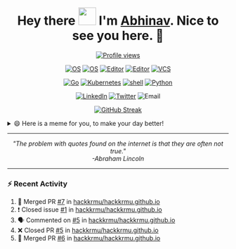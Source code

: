 <h1 align="center">Hey there <img src="https://raw.githubusercontent.com/ShahriarShafin/ShahriarShafin/main/Assets/hi.gif" width="40"/> I'm <a href="https://abhinavsinha.xyz/" target="_blank">Abhinav</a>. Nice to see you here. 🤗</h1>

<div align="center">
 
 <a href="">![Profile views](https://gpvc.arturio.dev/zeborg?v=3)</a>

</div>

<div align="center">
 
 [![OS](https://img.shields.io/badge/OS-macOS-informational?style=flat-square&logo=apple&logoColor=white)](https://en.wikipedia.org/wiki/MacOS)
 [![OS](https://img.shields.io/badge/OS-Linux-informational?style=flat-square&logo=linux&logoColor=white)](https://en.wikipedia.org/wiki/Linux)
 [![Editor](https://img.shields.io/badge/Editor-VSCode-blue?style=flat-square&logo=visual-studio-code&logoColor=white)](https://code.visualstudio.com/)
 [![Editor](https://img.shields.io/badge/Editor-Vim-blue?style=flat-square&logo=vim&logoColor=white)](https://vim.org/)
 [![VCS](https://img.shields.io/badge/SCM-git-blue?style=flat-square&logo=git&logoColor=white)](https://git-scm.com/)
 
</div>

<p align="center">
  <a href="https://github.com/zeborg?tab=repositories&language=go" target="_blank"><img alt="Go" src="https://img.shields.io/badge/-Go-0099CC?style=flat-square&logo=Go&logoColor=white"></a>
  <a href="https://kubernetes.io" target="_blank"><img alt="Kubernetes" src="https://img.shields.io/badge/-Kubernetes-0066CC?style=flat-square&logo=Kubernetes&logoColor=white"></a>
  <a href="https://github.com/zeborg?tab=repositories&language=shell" target="_blank"><img alt="shell" src="https://img.shields.io/badge/-shell-0076A8?style=flat-square&logo=PowerShell&logoColor=white"></a>
  <a href="https://github.com/zeborg?tab=repositories&language=python" target="_blank"><img alt="Python" src="https://img.shields.io/badge/-Python-3776AB?style=flat-square&logo=Python&logoColor=white"></a>
</p>

<div align="center">
 
 [![LinkedIn](https://img.shields.io/badge/LinkedIn-abnvsnha-0e76a8?style=flat-square&logo=linkedin&logoColor=white)](https://www.linkedin.com/in/abnvsnha/)
 [![Twitter](https://img.shields.io/badge/Twitter-zebhinav-00acee?style=flat-square&logo=twitter&logoColor=white)](https://twitter.com/zebhinav)
 ![Email](https://img.shields.io/badge/Gmail-work.abhinavsinha-4285f4?style=flat-square&logo=gmail&logoColor=white)
 
</div>

<div align="center">
 
 <a href="">![GitHub Streak](https://github-readme-streak-stats.herokuapp.com/?user=zeborg&theme=tokyonight_duo)</a>
 
</div>

<details>
  <summary>😄 Here is a meme for you, to make your day better!</summary>
   <a href="https://abhinavsinha.xyz/"><img src="https://i.imgur.com/VrdxCnS.jpg" title="Meme" alt="Please refresh the page if the meme doesn't show up." height="350"></a>
</details>

--- 

<p align="center">
   <i>
     "The problem with quotes found on the internet is that they are often not true." <br>
                                         -Abraham Lincoln
  </i>
</p>       

---

### :zap: Recent Activity
<!--START_SECTION:activity-->
1. 🎉 Merged PR [#7](https://github.com/hackkrmu/hackkrmu.github.io/pull/7) in [hackkrmu/hackkrmu.github.io](https://github.com/hackkrmu/hackkrmu.github.io)
2. ❗️ Closed issue [#1](https://github.com/hackkrmu/hackkrmu.github.io/issues/1) in [hackkrmu/hackkrmu.github.io](https://github.com/hackkrmu/hackkrmu.github.io)
3. 🗣 Commented on [#5](https://github.com/hackkrmu/hackkrmu.github.io/issues/5) in [hackkrmu/hackkrmu.github.io](https://github.com/hackkrmu/hackkrmu.github.io)
4. ❌ Closed PR [#5](https://github.com/hackkrmu/hackkrmu.github.io/pull/5) in [hackkrmu/hackkrmu.github.io](https://github.com/hackkrmu/hackkrmu.github.io)
5. 🎉 Merged PR [#6](https://github.com/hackkrmu/hackkrmu.github.io/pull/6) in [hackkrmu/hackkrmu.github.io](https://github.com/hackkrmu/hackkrmu.github.io)
<!--END_SECTION:activity-->
